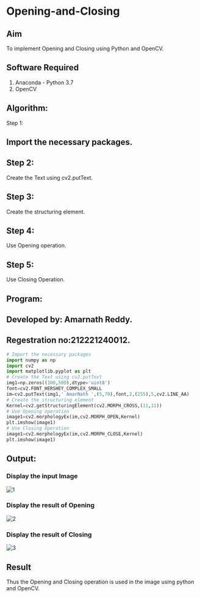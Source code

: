 # Opening-and-Closing

## Aim
To implement Opening and Closing using Python and OpenCV.

## Software Required
1. Anaconda - Python 3.7
2. OpenCV
## Algorithm:
Step 1:
## Import the necessary packages.<br>

## Step 2:
Create the Text using cv2.putText.<br>

## Step 3:
Create the structuring element.<br>

## Step 4:
Use Opening operation.<br>

## Step 5:
Use Closing Operation.<br>

 
## Program:
## Developed by: Amarnath Reddy.<br>
## Regestration no:212221240012.<br>

``` Python
# Import the necessary packages
import numpy as np
import cv2
import matplotlib.pyplot as plt
# Create the Text using cv2.putText
img1=np.zeros((100,500),dtype='uint8')
font=cv2.FONT_HERSHEY_COMPLEX_SMALL
im=cv2.putText(img1,' AmarNath ',(5,70),font,2,(255),5,cv2.LINE_AA)
# Create the structuring element
Kernel=cv2.getStructuringElement(cv2.MORPH_CROSS,(11,11))
# Use Opening operation
image1=cv2.morphologyEx(im,cv2.MORPH_OPEN,Kernel)
plt.imshow(image1)
# Use Closing Operation
image1=cv2.morphologyEx(im,cv2.MORPH_CLOSE,Kernel)
plt.imshow(image1)

```
## Output:

### Display the input Image

![1](https://user-images.githubusercontent.com/94165103/172443377-e7c1d10b-96fb-4466-93a9-b0e2f65e3aef.png)

### Display the result of Opening

![2](https://user-images.githubusercontent.com/94165103/172443459-e98b02c5-bb06-45c1-8b91-b6985590222d.png)

### Display the result of Closing

![3](https://user-images.githubusercontent.com/94165103/172443551-2da54c5b-0bbd-40e2-82ad-720aacded53f.png)

## Result
Thus the Opening and Closing operation is used in the image using python and OpenCV.
